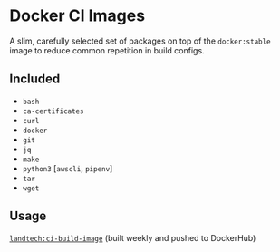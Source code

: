 # Docker CI Images

A slim, carefully selected set of packages on top of the `docker:stable` image to reduce common repetition in build configs.

## Included

- `bash`
- `ca-certificates`
- `curl`
- `docker`
- `git`
- `jq`
- `make`
- `python3` [`awscli`, `pipenv`]
- `tar`
- `wget`

## Usage

[`landtech:ci-build-image`](https://hub.docker.com/u/landtech/ci-build-server) (built weekly and pushed to DockerHub)
